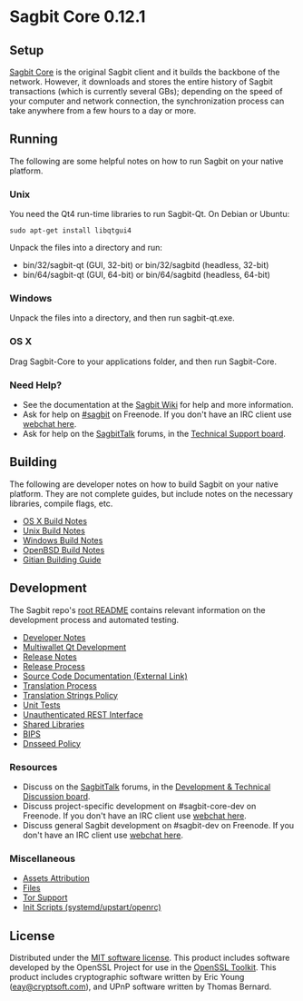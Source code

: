 Sagbit Core 0.12.1
=====================

Setup
---------------------
[Sagbit Core](http://sagbit.org/en/download) is the original Sagbit client and it builds the backbone of the network. However, it downloads and stores the entire history of Sagbit transactions (which is currently several GBs); depending on the speed of your computer and network connection, the synchronization process can take anywhere from a few hours to a day or more.

Running
---------------------
The following are some helpful notes on how to run Sagbit on your native platform.

### Unix

You need the Qt4 run-time libraries to run Sagbit-Qt. On Debian or Ubuntu:

	sudo apt-get install libqtgui4

Unpack the files into a directory and run:

- bin/32/sagbit-qt (GUI, 32-bit) or bin/32/sagbitd (headless, 32-bit)
- bin/64/sagbit-qt (GUI, 64-bit) or bin/64/sagbitd (headless, 64-bit)



### Windows

Unpack the files into a directory, and then run sagbit-qt.exe.

### OS X

Drag Sagbit-Core to your applications folder, and then run Sagbit-Core.

### Need Help?

* See the documentation at the [Sagbit Wiki](https://en.sagbit.it/wiki/Main_Page)
for help and more information.
* Ask for help on [#sagbit](http://webchat.freenode.net?channels=sagbit) on Freenode. If you don't have an IRC client use [webchat here](http://webchat.freenode.net?channels=sagbit).
* Ask for help on the [SagbitTalk](https://sagbittalk.org/) forums, in the [Technical Support board](https://sagbittalk.org/index.php?board=4.0).

Building
---------------------
The following are developer notes on how to build Sagbit on your native platform. They are not complete guides, but include notes on the necessary libraries, compile flags, etc.

- [OS X Build Notes](build-osx.md)
- [Unix Build Notes](build-unix.md)
- [Windows Build Notes](build-windows.md)
- [OpenBSD Build Notes](build-openbsd.md)
- [Gitian Building Guide](gitian-building.md)

Development
---------------------
The Sagbit repo's [root README](/README.md) contains relevant information on the development process and automated testing.

- [Developer Notes](developer-notes.md)
- [Multiwallet Qt Development](multiwallet-qt.md)
- [Release Notes](release-notes.md)
- [Release Process](release-process.md)
- [Source Code Documentation (External Link)](https://dev.visucore.com/sagbit/doxygen/)
- [Translation Process](translation_process.md)
- [Translation Strings Policy](translation_strings_policy.md)
- [Unit Tests](unit-tests.md)
- [Unauthenticated REST Interface](REST-interface.md)
- [Shared Libraries](shared-libraries.md)
- [BIPS](bips.md)
- [Dnsseed Policy](dnsseed-policy.md)

### Resources
* Discuss on the [SagbitTalk](https://sagbittalk.org/) forums, in the [Development & Technical Discussion board](https://sagbittalk.org/index.php?board=6.0).
* Discuss project-specific development on #sagbit-core-dev on Freenode. If you don't have an IRC client use [webchat here](http://webchat.freenode.net/?channels=sagbit-core-dev).
* Discuss general Sagbit development on #sagbit-dev on Freenode. If you don't have an IRC client use [webchat here](http://webchat.freenode.net/?channels=sagbit-dev).

### Miscellaneous
- [Assets Attribution](assets-attribution.md)
- [Files](files.md)
- [Tor Support](tor.md)
- [Init Scripts (systemd/upstart/openrc)](init.md)

License
---------------------
Distributed under the [MIT software license](http://www.opensource.org/licenses/mit-license.php).
This product includes software developed by the OpenSSL Project for use in the [OpenSSL Toolkit](https://www.openssl.org/). This product includes
cryptographic software written by Eric Young ([eay@cryptsoft.com](mailto:eay@cryptsoft.com)), and UPnP software written by Thomas Bernard.
